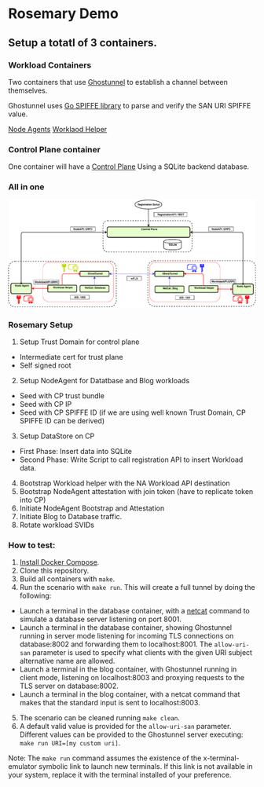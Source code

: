 #  Rosemary Demo

## Setup a totatl of 3 containers.

### Workload Containers
Two containers that use [Ghostunnel](https://github.com/spiffe/ghostunnel) to establish a channel between 
themselves.

Ghostunnel uses [Go SPIFFE library](https://github.com/spiffe/go-spiffe) to parse and verify the SAN 
URI SPIFFE value.

[Node Agents](https://github.com/spiffe/node-agent) 
[Worklaod Helper](https://github.com/spiffe/spiffe-example/rosemary/workload_helper)

### Control Plane container

One container will have a [Control Plane](https://github.com/spiffe/control-plane) 
Using a SQLite backend database.


### All in one
![GitHub Logo](rosemary_release.png)

### Rosemary Setup  

1. Setup Trust Domain for control plane
- Intermediate cert for trust plane
- Self signed root 
2. Setup NodeAgent for Datatbase and Blog workloads
- Seed with CP trust bundle
- Seed with CP IP 
- Seed with CP SPIFFE ID (if we are using well known Trust Domain, CP SPIFFE ID can be derived)
3. Setup DataStore on CP
- First Phase: Insert data into SQLite 
- Second Phase: Write Script to call registration API to insert Workload data. 
4. Bootstrap Workload helper with the NA Workload API destination 
5. Bootstrap NodeAgent attestation with join token (have to replicate token into CP)
6. Initiate NodeAgent Bootstrap and Attestation 
7. Initiate Blog to Database traffic.
8. Rotate workload SVIDs 

### How to test:

1. [Install Docker Compose](https://docs.docker.com/compose/install/).
2. Clone this repository.
3. Build all containers with `make`.
4. Run the scenario with `make run`. This will create a full tunnel by doing the following:
- Launch a terminal in the database container, with a [netcat](https://www.commandlinux.com/man-page/man1/nc.1.html) command to simulate a database server listening on port 8001.
- Launch a terminal in the database container, showing Ghostunnel running in server mode listening for incoming TLS connections on database:8002 and forwarding them to localhost:8001. The `allow-uri-san` parameter is used to specify what clients with the given URI subject alternative name are allowed.
- Launch a terminal in the blog container, with Ghostunnel running in client mode, listening on localhost:8003 and proxying requests to the TLS server on database:8002.
- Launch a terminal in the blog container, with a netcat command that makes that the standard input is sent to localhost:8003.
5. The scenario can be cleaned running `make clean`.
6. A default valid value is provided for the `allow-uri-san` parameter. Different values can be provided to the Ghostunnel server executing: `make run URI=[my custom uri]`.

Note: The `make run` command assumes the existence of the x-terminal-emulator symbolic link to launch new terminals. 
If this link is not available in your system, replace it with the terminal installed of your preference.

